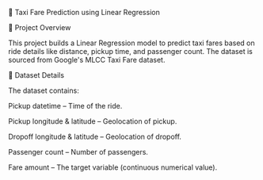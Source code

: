 🚖 Taxi Fare Prediction using Linear Regression

📌 Project Overview

This project builds a Linear Regression model to predict taxi fares based on ride details like distance, pickup time, and passenger count. The dataset is sourced from Google's MLCC Taxi Fare dataset.

📂 Dataset Details

The dataset contains:

Pickup datetime – Time of the ride.

Pickup longitude & latitude – Geolocation of pickup.

Dropoff longitude & latitude – Geolocation of dropoff.

Passenger count – Number of passengers.

Fare amount – The target variable (continuous numerical value).
